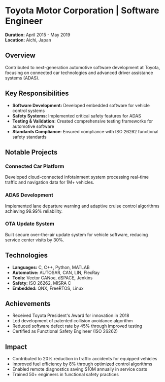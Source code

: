 # Toyota Motor Corporation | Software Engineer

**Duration:** April 2015 - May 2019  
**Location:** Aichi, Japan

## Overview

Contributed to next-generation automotive software development at Toyota, focusing on connected car technologies and advanced driver assistance systems (ADAS).

## Key Responsibilities

- **Software Development:** Developed embedded software for vehicle control systems
- **Safety Systems:** Implemented critical safety features for ADAS
- **Testing & Validation:** Created comprehensive testing frameworks for automotive software
- **Standards Compliance:** Ensured compliance with ISO 26262 functional safety standards

## Notable Projects

### Connected Car Platform
Developed cloud-connected infotainment system processing real-time traffic and navigation data for 1M+ vehicles.

### ADAS Development
Implemented lane departure warning and adaptive cruise control algorithms achieving 99.99% reliability.

### OTA Update System
Built secure over-the-air update system for vehicle software, reducing service center visits by 30%.

## Technologies

- **Languages:** C, C++, Python, MATLAB
- **Automotive:** AUTOSAR, CAN, LIN, FlexRay
- **Tools:** Vector CANoe, dSPACE, Jenkins
- **Safety:** ISO 26262, MISRA C
- **Embedded:** QNX, FreeRTOS, Linux

## Achievements

- Received Toyota President's Award for innovation in 2018
- Led development of patented collision avoidance algorithm
- Reduced software defect rate by 45% through improved testing
- Certified as Functional Safety Engineer (ISO 26262)

## Impact

- Contributed to 20% reduction in traffic accidents for equipped vehicles
- Improved fuel efficiency by 8% through optimized control algorithms
- Enabled remote diagnostics saving $10M annually in service costs
- Trained 50+ engineers in functional safety practices